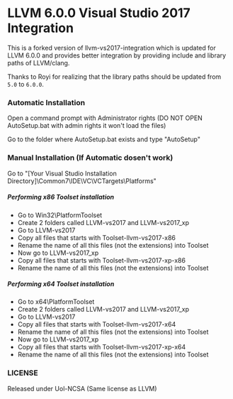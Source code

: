 # LLVM 6.0.0 Visual Studio 2017 Integration

This is a forked version of llvm-vs2017-integration which is updated for LLVM 6.0.0 and provides better integration by providing include and library paths of LLVM/clang.

Thanks to Royi for realizing that the library paths should be updated from `5.0` to `6.0.0`.

### Automatic Installation

Open a command prompt with Administrator rights (DO NOT OPEN AutoSetup.bat with admin rights it won't load the files)

Go to the folder where AutoSetup.bat exists and type "AutoSetup"

### Manual Installation (If Automatic dosen't work)

Go to "[Your Visual Studio Installation Directory]\Common7\IDE\VC\VCTargets\Platforms"

##### Performing x86 Toolset installation
- Go to Win32\PlatformToolset
- Create 2 folders called LLVM-vs2017 and LLVM-vs2017_xp
- Go to LLVM-vs2017
- Copy all files that starts with Toolset-llvm-vs2017-x86
- Rename the name of all this files (not the extensions) into Toolset
- Now go to LLVM-vs2017_xp
- Copy all files that starts with Toolset-llvm-vs2017-xp-x86
- Rename the name of all this files (not the extensions) into Toolset

##### Performing x64 Toolset installation
- Go to x64\PlatformToolset
- Create 2 folders called LLVM-vs2017 and LLVM-vs2017_xp
- Go to LLVM-vs2017
- Copy all files that starts with Toolset-llvm-vs2017-x64
- Rename the name of all this files (not the extensions) into Toolset
- Now go to LLVM-vs2017_xp
- Copy all files that starts with Toolset-llvm-vs2017-xp-x64
- Rename the name of all this files (not the extensions) into Toolset

### LICENSE

Released under Uol-NCSA (Same license as LLVM)

